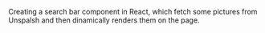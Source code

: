 Creating a search bar component in React, which fetch some pictures from Unspalsh and then dinamically renders them on the page.

